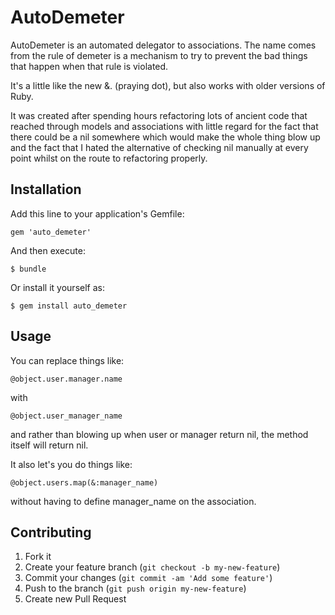 # AutoDemeter

AutoDemeter is an automated delegator to associations. The name comes from the rule of demeter is a mechanism to try to
prevent the bad things that happen when that rule is violated.

It's a little like the new &. (praying dot), but also works with older versions
of Ruby.

It was created after spending hours refactoring lots of ancient code that reached through models and associations with little
regard for the fact that there could be a nil somewhere which would make the whole thing blow up and the fact that I hated
the alternative of checking nil manually at every point whilst on the route to refactoring properly.



## Installation

Add this line to your application's Gemfile:

    gem 'auto_demeter'

And then execute:

    $ bundle

Or install it yourself as:

    $ gem install auto_demeter

## Usage

You can replace things like:

    @object.user.manager.name

with

    @object.user_manager_name

and rather than blowing up when user or manager return nil, the method itself will return nil.

It also let's you do things like:

    @object.users.map(&:manager_name)

without having to define manager_name on the association.

## Contributing

1. Fork it
2. Create your feature branch (`git checkout -b my-new-feature`)
3. Commit your changes (`git commit -am 'Add some feature'`)
4. Push to the branch (`git push origin my-new-feature`)
5. Create new Pull Request

